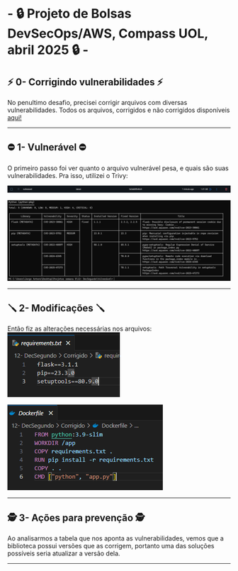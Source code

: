 # - 🔒 Projeto de Bolsas DevSecOps/AWS,  Compass UOL, abril 2025 🔒 -

## ⚡ 0- Corrigindo vulnerabilidades ⚡
No penultimo desafio, precisei corrigir arquivos com diversas vulnerabilidades. Todos os arquivos, corrigidos e não corrigidos disponíveis [aqui!](https://github.com/JorgeAntero/Compass-Uol-Desafio-2-Docker/tree/main/Desafios/Arquivos%20utilizados/Desafio%2012) 

---
## ⛔ 1- Vulnerável ⛔
O primeiro passo foi ver quanto o arquivo vulnerável pesa, e quais são suas vulnerabilidades. Pra isso, utilizei o Trivy:

![Primeiro print](/Desafios/Prints/12.1.png)  

![Segundo print](/Desafios/Prints/12.2.png)  

---
## 🪛 2- Modificações 🪛
Então fiz as alterações necessárias nos arquivos:  
![Terceiro print](/Desafios/Prints/12.3.png)  

![Quarto print](/Desafios/Prints/12.4.png)  

---
## 🕵️ 3- Ações para prevenção 🕵️
Ao analisarmos a tabela que nos aponta as vulnerabilidades, vemos que a biblioteca possui versões que as corrigem, portanto uma das soluções possíveis seria atualizar a versão dela.

---

